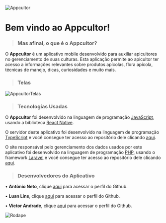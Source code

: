 ![Appcultor](https://i.imgur.com/oZSvhoM.png)
# Bem vindo ao **Appcultor**!

> ### Mas afinal, o que é o Appcultor?

O **Appcultor** é um aplicativo mobile desenvolvido para auxiliar apicultores no gerenciamento de suas culturas. Esta aplicação permite ao apicultor ter acesso a informações relevantes sobre produtos apícolas, flora apícola, técnicas de manejo, dicas, curiosidades e muito mais.

> ### Telas
![AppcultorTelas](https://i.imgur.com/iqzqiUm.png)

> ### Tecnologias Usadas
O **Appcultor** foi desenvolvido na linguagem de programação [JavaScript](https://developer.mozilla.org/pt-BR/docs/Web/JavaScript), usando a biblioteca [React Native](https://reactnative.dev/
).

O servidor deste aplicativo foi desenvolvido na linguagem de programação [TypeScript](https://www.typescriptlang.org/) e você consegue ter acesso ao repositório dele clicando [aqui](https://github.com/AntonioAdelino/Appcultor-Servidor).

O site responsável pelo gerenciamento dos dados usados por este aplicativo foi desenvolvido na linguagem de programação [PHP](https://www.php.net/), usando o framework [Laravel](https://laravel.com/) e você consegue ter acesso ao repositório dele clicando [aqui](https://github.com/Dev-App-Veterinaria/App-Veterinaria).

> ### Desenvolvedores do Aplicativo

 • **Antônio Neto**, clique [aqui](https://github.com/AntonioAdelino/) para
   acessar o perfil do Github.
   
 • **Luan Lins**, clique [aqui](https://github.com/luancsl) para acessar o
   perfil do Github.
   
 • **Victor Andrade**,  clique [aqui](https://github.com/Victor-Andrade)
   para acessar o perfil do Github.
   
   ![Rodape](https://i.imgur.com/G5R0D0F.png)
